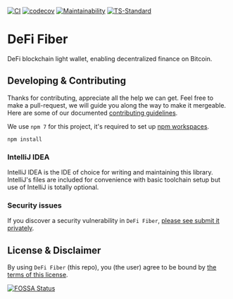 [![CI](https://github.com/DeFiCh/fiber/actions/workflows/ci.yml/badge.svg)](https://github.com/DeFiCh/fiber/actions/workflows/ci.yml)
[![codecov](https://codecov.io/gh/DeFiCh/fiber/branch/main/graph/badge.svg?token=83SCBQBEVJ)](https://codecov.io/gh/DeFiCh/fiber)
[![Maintainability](https://api.codeclimate.com/v1/badges/c19bc48002cf7b162e3a/maintainability)](https://codeclimate.com/github/DeFiCh/fiber/maintainability)
[![TS-Standard](https://badgen.net/badge/code%20style/ts-standard/blue?icon=typescript)](https://github.com/standard/ts-standard)

# DeFi Fiber

DeFi blockchain light wallet, enabling decentralized finance on Bitcoin.

## Developing & Contributing

Thanks for contributing, appreciate all the help we can get. Feel free to make a pull-request, we will guide you along
the way to make it mergeable. Here are some of our documented [contributing guidelines](CONTRIBUTING.md).

We use `npm 7` for this project, it's required to set
up [npm workspaces](https://docs.npmjs.com/cli/v7/using-npm/workspaces).

```shell
npm install
```

### IntelliJ IDEA

IntelliJ IDEA is the IDE of choice for writing and maintaining this library. IntelliJ's files are included for
convenience with basic toolchain setup but use of IntelliJ is totally optional.

### Security issues

If you discover a security vulnerability in
`DeFi Fiber`, [please see submit it privately](https://github.com/DeFiCh/.github/blob/main/SECURITY.md).

## License & Disclaimer

By using `DeFi Fiber` (this repo), you (the user) agree to be bound by [the terms of this license](LICENSE).

[![FOSSA Status](https://app.fossa.com/api/projects/git%2Bgithub.com%2FDeFiCh%2Ffiber.svg?type=large)](https://app.fossa.com/projects/git%2Bgithub.com%2FDeFiCh%2Ffiber?ref=badge_large)
